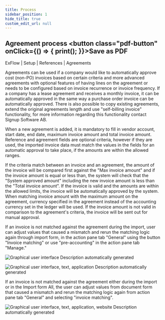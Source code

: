 ```yaml
---
title: Process
sidebar_position: 1
hide_title: true
custom_edit_url: null
---
```

## Agreement process <button class="pdf-button" onClick={() => { print(); }}>Save as PDF</button>

ExFlow \| Setup \| References \| Agreements

Agreements can be used if a company would like to automatically approve cost (non-PO) invoices based on certain criteria and more advanced agreements with optional features of having lines on the agreement or needs to be configured based on invoice recurrence or invoice frequency. If a company has a lease agreement and receives a monthly invoice, it can be automatically approved in the same way a purchase order invoice can be automatically approved. There is also possible to copy existing agreements, extend the original agreements length and use "self-billing invoice" functionality, for more information regarding this functionality contact Signup Software AB.

When a new agreement is added, it is mandatory to fill in vendor account, start date, end date, maximum invoice amount and total invoice amount. Reference and agreement fields are optional criteria, however if they are used, the imported invoice data must match the values in the fields for an automatic approval to take place, if the amounts are within the allowed ranges.

If the criteria match between an invoice and an agreement, the amount of the invoice will be compared first against the "Max invoice amount" and if the invoice amount is equal or less than, the system will check that the "System approved amount" including the new invoice amount is less than the "Total invoice amount". If the invoice is valid and the amounts are within the allowed limits, the invoice will be automatically approved by the system. When matching invoice amount with the maximum amount on the agreement, currency specified in the agreement instead of the accounting currency set in the ledger will be used. If the invoice amount is not valid in comparison to the agreement's criteria, the invoice will be sent out for manual approval.

If an invoice is not matched against the agreement during the import, user can adjust values that caused a mismatch and rerun the matching logic again through import form, in the action pane tab "General" using the button "Invoice matching" or use "pre-accounting" in the action pane tab "Manage."

![Graphical user interface Description automatically generated](@site/static/img/media/image34.png)

![Graphical user interface, text, application Description automatically generated](@site/static/img/media/image35.png)

If an invoice is not matched against the agreement either during the import or in the Import form All, the user can adjust values from document form that caused a mismatch and rerun the matching logic again from action pane tab "General" and selecting "invoice matching".

![Graphical user interface, text, application, website Description automatically generated](@site/static/img/media/image36.png)